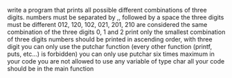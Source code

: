 write a program that prints all possible different combinations of three digits. numbers must be separated by ,, followed by a space the three digits must be different 012, 120, 102, 021, 201, 210 are considered the same combination of the three digits 0, 1 and 2 print only the smallest combination of three digits numbers should be printed in ascending order, with three digit you can only use the putchar function (every other function (printf, puts, etc…) is forbidden) you can only use putchar six times maximum in your code you are not allowed to use any variable of type char all your code should be in the main function
